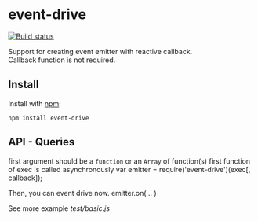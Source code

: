 # event-drive
  
[![Build status](https://travis-ci.org/ystskm/node-event-drive.png)](https://travis-ci.org/ystskm/node-event-drive)  
  
Support for creating event emitter with reactive callback.  
Callback function is not required.

## Install

Install with [npm](http://npmjs.org/):

    npm install event-drive

## API - Queries

first argument should be a `function` or an `Array` of function(s)
first function of exec is called asynchronously
    var emitter = require('event-drive')(exec[, callback]);
    
Then, you can event drive now.
    emitter.on( .. )

See more example *test/basic.js*
